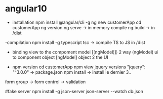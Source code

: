 # angular10

- installation
npm install @angular/cli -g
ng new customerApp
cd customerApp
ng version
ng serve -> in memory compile
ng build -> in /dist

-compilation
npm install -g typescript
tsc  -> compile TS to JS in  /dist



- binding view to the compoment model
 [(ngModel)]) 2 way
  (ngModel) ui to component object
  [ngModel] object 2 the UI

- npm version
cd customerApp
npm view jquery versions
"jquery": "^3.0.0" -> package.json
npm install -> install le dernier 3.*.*


form group -> form control -> validation

#fake server
npm install -g json-server
json-server --watch db.json
